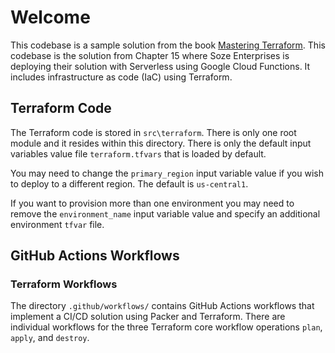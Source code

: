 # Welcome

This codebase is a sample solution from the book [Mastering Terraform](https://amzn.to/3XNjHhx). This codebase is the solution from Chapter 15 where Soze Enterprises is deploying their solution with Serverless using Google Cloud Functions. It includes infrastructure as code (IaC) using Terraform.

## Terraform Code

The Terraform code is stored in `src\terraform`. There is only one root module and it resides within this directory. There is only the default input variables value file `terraform.tfvars` that is loaded by default.

You may need to change the `primary_region` input variable value if you wish to deploy to a different region. The default is `us-central1`.

If you want to provision more than one environment you may need to remove the `environment_name` input variable value and specify an additional environment `tfvar` file.

## GitHub Actions Workflows

### Terraform Workflows
The directory `.github/workflows/` contains GitHub Actions workflows that implement a CI/CD solution using Packer and Terraform. There are individual workflows for the three Terraform core workflow operations `plan`, `apply`, and `destroy`.
